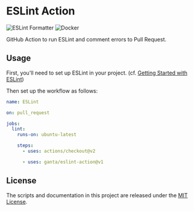 # ESLint Action

![ESLint Formatter](https://github.com/ganta/eslint-action/workflows/ESLint%20Formatter/badge.svg) ![Docker](https://github.com/ganta/eslint-action/workflows/Docker/badge.svg)

GitHub Action to run ESLint and comment errors to Pull Request.


## Usage

First, you'll need to set up ESLint in your project. (cf. [Getting Started with ESLint](https://eslint.org/docs/user-guide/getting-started))

Then set up the workflow as follows:

```yaml
name: ESLint

on: pull_request

jobs:
  lint:
    runs-on: ubuntu-latest

    steps:
      - uses: actions/checkout@v2

      - uses: ganta/eslint-action@v1
```

## License

The scripts and documentation in this project are released under the [MIT License](LICENSE).
